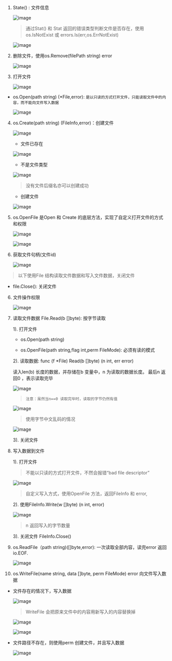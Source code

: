 1. State() : 文件信息

   ![image](../assets/201.jpg)

   > 通过Stat() 和 Stat 返回的错误类型判断文件是否存在，使用os.IsNotExist 或 errors.Is(err,os.ErrNotExist)

   ![image](../assets/210.jpg)

2. 删除文件，使用os.Remove(filePath string) error

   ![image](../assets/190.jpg)

3. 打开文件

   ![image](../assets/203.jpg)

+ os.Open(path string) (*File,error): `是以只读的方式打开文件，只能读取文件中的内容，而不能向文件写入数据`

   ![image](../assets/202.jpg)

4. os.Create(path string) (FileInfo,error)：创建文件

   ![image](../assets/206.jpg)

   + 文件已存在

   ![image](../assets/218.jpg)

   + 不是文件类型

   ![image](../assets/219.jpg)

   > 没有文件后缀名亦可以创建成功

   + 创建文件

   ![image](../assets/220.jpg)

5. os.OpenFile 是Open 和 Create 的底层方法，实现了自定义打开文件的方式和权限

   ![image](../assets/207.jpg)

   ![image](../assets/208.jpg)

6. 获取文件句柄(文件id)

   ![image](../assets/209.jpg)

> 以下使用File 结构读取文件数据和写入文件数据，关闭文件

+ file.Close(): 关闭文件

6. 文件操作权限

   ![image](../assets/222.jpg)

7. 读取文件数据 File.Read(b []byte): 按字节读取

   1). 打开文件 

     + os.Open(path string)

     + os.OpenFile(path string,flag int,perm FileMode): 必须有读的模式

   2). 读取数据: func (f *File) Read(b []byte) (n int, err error)

      读入len(b) 长度的数据，并存储在b 变量中，n 为读取的数据长度。 最后n 返回0 ，表示读取完毕

     ![image](../assets/229.jpg)

     > `注意：虽然当n==0 读取完毕时，读取的字节仍然有值`

     ![image](../assets/230.jpg)

     > 使用字节中文乱码的情况

     ![image](../assets/231.jpg)

   3). 关闭文件



8. 写入数据到文件

   1). 打开文件

   > 不能以只读的方式打开文件，不然会报错“bad file descriptor”

      ![image](../assets/221.jpg)

   > 自定义写入方式，使用OpenFile 方法，返回FileInfo 和 error,

   2). 使用FileInfo.Write(w []byte) (n int, error)

      ![image](../assets/223.jpg)

      > n 返回写入的字节数量

   3). 关闭文件 FileInfo.Close()

9. os.ReadFile（path string)([]byte,error): 一次读取全部内容，读完error 返回io.EOF.

   ![image](../assets/224.jpg)

10. os.WriteFile(name string, data []byte, perm FileMode) error 向文件写入数据

+ 文件存在的情况下，写入数据

    ![image](../assets/225.jpg)

    > WriteFile 会把原来文件中的内容用新写入的内容替换掉

    ![image](../assets/226.jpg)

    ![image](../assets/227.jpg)

+ 文件路径不存在，则使用perm 创建文件，并且写入数据

    ![image](../assets/228.jpg)
   